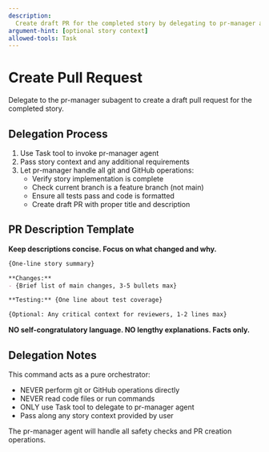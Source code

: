 ```yaml
---
description:
  Create draft PR for the completed story by delegating to pr-manager agent
argument-hint: [optional story context]
allowed-tools: Task
---
```


# Create Pull Request

Delegate to the pr-manager subagent to create a draft pull request for the
completed story.

## Delegation Process

1. Use Task tool to invoke pr-manager agent
2. Pass story context and any additional requirements
3. Let pr-manager handle all git and GitHub operations:
   - Verify story implementation is complete
   - Check current branch is a feature branch (not main)
   - Ensure all tests pass and code is formatted
   - Create draft PR with proper title and description

## PR Description Template

**Keep descriptions concise. Focus on what changed and why.**

```markdown
{One-line story summary}

**Changes:**
- {Brief list of main changes, 3-5 bullets max}

**Testing:** {One line about test coverage}

{Optional: Any critical context for reviewers, 1-2 lines max}
```

**NO self-congratulatory language. NO lengthy explanations. Facts only.**

## Delegation Notes

This command acts as a pure orchestrator:

- NEVER perform git or GitHub operations directly
- NEVER read code files or run commands
- ONLY use Task tool to delegate to pr-manager agent
- Pass along any story context provided by user

The pr-manager agent will handle all safety checks and PR creation operations.
